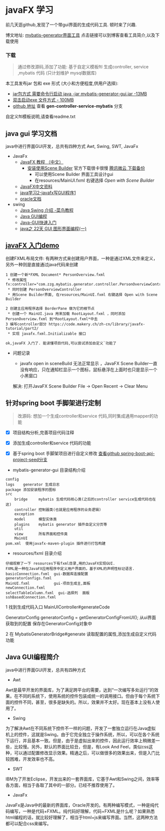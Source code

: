 javaFX  学习
==============
前几天逛github,发现了一个带gui界面的生成代码工具. 顿时来了兴趣.

博文地址: [mybatis-generator界面工具](http://javastar920905.coding.me/2019/05/mybatis-generator-gui/ ) 点击链接可以到博客查看工具简介,以及下载使用


### 下载
> 通过修改源码,添加了功能: 基于自定义模板ftl 生成controller, service ,mybatis 代码 (只计划维护 mysql数据库)

本工具发布jar 包和 exe 形式 (大小和方便程度,供用户选择): 
* [jar包方式 需要命令行启动 java -jar mybatis-generator-gui.jar -13MB](https://javabus.oss-cn-beijing.aliyuncs.com/code-gen-gui-jar.zip)
* [双击启动exe 文件方式 - 100MB](https://javabus.oss-cn-beijing.aliyuncs.com/code-gen-gui.zip)
* [github 地址](https://github.com/javastar920905/mybatis-generator-gui/tree/gen-controller-service-mybatis)  查看 **gen-controller-service-mybatis** 分支
 
自定义ftl模板说明,请查看readme.txt

## java gui 学习文档
java中进行界面GUI开发，总共有四种方式 Awt, Swing,  SWT, JavaFx 
* JavaFx
    * [JavaFX 教程 （中文）](https://code.makery.ch/zh-cn/library/javafx-tutorial/)
        * [安装使用Scene Builder](https://blog.csdn.net/u011781521/article/details/86632482) 官方下载很卡很慢 [腾讯微云 下载备份](https://share.weiyun.com/5pnIhSY) 
            * 可以使用Scene Builder 界面工具设计gui 
            * 在resources/MainUI.fxml 右键选择 *Open with Scene Builder*
    * [JavaFX中文资料](http://www.javafxchina.net/blog/docs/tutorial1/)
    * [java学习2-javafx写GUI程序1](https://blog.csdn.net/wengduke/article/details/85112877) 
    * [oracle文档](https://docs.oracle.com/javase/8/javafx/get-started-tutorial/jfx-overview.htm)
* swing
    * [Java Swing 介绍 -菜鸟教程](https://www.runoob.com/w3cnote/java-swing-demo-intro.html)
    * [Java GUI编程](https://www.cnblogs.com/bahcelor/p/6626155.html)
    * [Java-GUI快速入门](https://blog.csdn.net/qq_42035966/article/details/82258199)
    * [java之 22天 GUI 图形界面编程(一)](https://www.cnblogs.com/fnlingnzb-learner/p/5953839.html)


   
## [javaFX 入门demo](https://code.makery.ch/zh-cn/library/javafx-tutorial/part1/) 
创建FXML布局文件: 有两种方式来创建用户界面，一种是通过XML文件来定义，另外一种则是直接通过java代码来创建

```git
1 创建一个新*FXML Document* PersonOverview.fxml 
 * 修改属性 fx:controller="com.zzg.mybatis.generator.controller.PersonOverviewController"
 * 同时创建 PersonOverviewController
 * 用Scene Builder界面, 在resources/MainUI.fxml 右键选择 Open with Scene Builder
 
2 创建主应用程序选择 BorderPane 做为它的根节点
 * 创建一个 MainUI.java 用来加载 RootLayout.fxml ，同时添加 PersonOverview.fxml 到*RootLayout.fxml*中去
3 编写controller部分 https://code.makery.ch/zh-cn/library/javafx-tutorial/part2/
 * 实现 javafx.fxml.Initializable 接口
 
ok,javaFX 入门了. 能读懂项目代码,可以尝试添加自定义`功能了

```
* 问题记录
    * javafx open in sceneBuild 无法正常显示 ，JavaFX Scene Builder一直没有响应，只在通知栏显示一个图标，鼠标悬浮在上面时也只是显示一个小黑窗口
    
     解决: 打开JavaFX Scene Builder File -> Open Recent -> Clear Menu 


## 针对spring boot 手脚架进行定制 
> 改源码: 想加一个生成controller和service 代码,同时集成通用mapper的功能
* [x] 项目结构分析,完善项目代码注释
* [x] 添加生成controller和service 代码的功能  
* [x] 基于spring boot 手脚架项目进行自定义修改 [查看github  spring-boot-api-project-seed分支](https://github.com/javastar920905/mybatis-generator-gui/tree/spring-boot-api-project-seed) 


* mybatis-generator-gui 目录结构介绍
```
config
logs    generator 生成日志
package 添加安装程序的图标
src
    bridge     mybatis 生成代码核心类(之后的controller service生成代码也在这)
    controller 控制器类(也就是应用程序的业务逻辑)
    exception
    model      模型实体类
    plugins    mybatis generator 插件自定义分页等
    util
    view       所有界面和控件类
    MainUI
pom.xml  使用javafx-maven-plugin 插件进行打包构建
```
* resources/fxml 目录介绍
```
仔细观察了一下 resources下有fxml目录,用的JavaFX实现GUI.  
FXML是一种在JavaFX应用程序中定义用户界面的，基于XML的声明性标记语言.
basicConnection.fxml  gui-数据库连接配置
generatorConfigs.fxml 
MainUI.fxml           gui-项目生成主,面板
newConnection.fxml
selectTableColumn.fxml  gui-选择列  面板
sshBasedConnection.fxml
```


1 找到生成代码入口 MainUIController#generateCode

GeneratorConfig generatorConfig = getGeneratorConfigFromUI(); 从ui界面获取到的配置 保存在GeneratorConfig对象中

2 在 MybatisGeneratorBridge#generate 读取配置的属性,添加生成自定义代码功能





##  Java GUI编程简介
java中进行界面GUI开发，总共有四种方式
 * Awt

Awt是最早开发的界面库，为了满足跨平台的需要，达到“一次编写多处运行”的效果。在不同的系统下，使用系统的控件包装成统一的调用接口。但由于每个系统下面的控件不同，甚至，很多是缺失的。所以，效果并不太好。现在基本上没有人使用了。
 * Swing

为了解决Awt在不同系统下控件不一样的问题，开发了一套独立运行在Java虚拟机上的控件，这就是Swing。由于它完全独立于操作系统，所以，可以在各个系统下运行，并且基本一致。但是，由于是虚拟出来的控件，因此运行效率上稍微差一些，比较慢。另外，默认的界面比较丑，但是，有Look And Feel，类似css这种，可以通过配置修改显示效果。精通之后，可以做很多的效果出来，但是入门比较困难，开发效率也不高。
 * SWT

IBM为了开发Eclipse，开发出来的一套界面库，它基于Awt和Swing之间，效率等各方面，相当于各取了其中的一部分。已经不推荐使用了。
 * JavaFx
 
JavaFx是Java中的最新的界面库，Oracle开发的。有两种编写模式，一种是纯代码编写，一种是代码+FXML。纯代码好理解，代码+FXML是什么呢？如果熟悉html编程的话，就比较好理解了，相当于html+js来编写界面。当然，这两种方法都可以配合css来编写。
